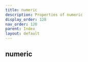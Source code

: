 ```yaml
---
title: numeric
description: Properties of numeric
display_order: 128
nav_order: 128
parent: Index
layout: default
---
```


## numeric
